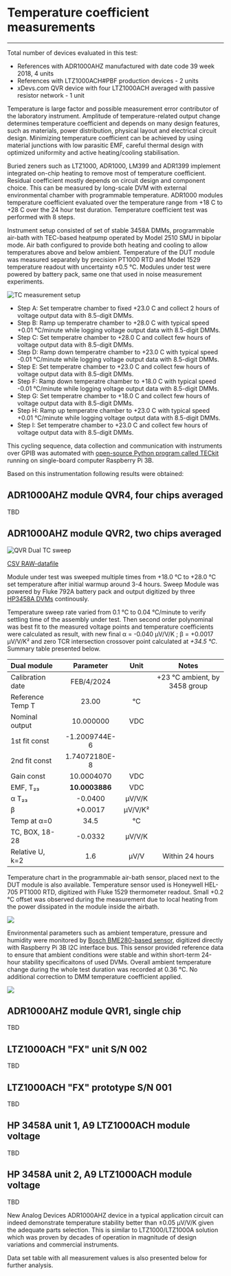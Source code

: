 # Temperature coefficient measurements
---

Total number of devices evaluated in this test:

* References with ADR1000AHZ manufactured with date code 39 week 2018, 4 units
* References with LTZ1000ACH#PBF production devices - 2 units
* xDevs.com QVR device with four LTZ1000ACH averaged with passive resistor network - 1 unit

Temperature is large factor and possible measurement error contributor of the laboratory instrument. Amplitude of temperature-related output change determines temperature coefficient and depends on many design features, such as materials, power distribution, physical layout and electrical circuit design. Minimizing temperature coefficient can be achieved by using material junctions with low parasitic EMF, careful thermal design with optimized uniformity and active heating/cooling stabilisation.

Buried zeners such as LTZ1000, ADR1000, LM399 and ADR1399 implement integrated on-chip heating to remove most of temperature coefficient. Residual coefficient mostly depends on circuit design and component choice. This can be measured by long-scale DVM with external environmental chamber with programmable temperature. ADR1000 modules temperature coefficient evaluated over the temperature range from +18 C to +28 C over the 24 hour test duration. Temperature coefficient test was performed with 8 steps. 

Instrument setup consisted of set of stable 3458A DMMs, programmable air-bath with TEC-based heatpump operated by Model 2510 SMU in bipolar mode. Air bath configured to provide both heating and cooling to allow temperatures above and below ambient. Temperature of the DUT module was measured separately by precision PT1000 RTD and Model 1529 temperature readout with uncertainty &plusmn;0.5 &deg;C. Modules under test were powered by battery pack, same one that used in noise measurement experiments.

![TC measurement setup](https://xdevs.com/doc/xDevs.com/QVRA/tc_setup_blk.png)

* Step A: Set temperatre chamber to fixed +23.0 C and collect 2 hours of voltage output data with 8.5-digit DMMs.
* Step B: Ramp up temperatre chamber to +28.0 C with typical speed +0.01 &deg;C/minute while logging voltage output data with 8.5-digit DMMs.
* Step C: Set temperatre chamber to +28.0 C and collect few hours of voltage output data with 8.5-digit DMMs.
* Step D: Ramp down temperatre chamber to +23.0 C with typical speed -0.01 &deg;C/minute while logging voltage output data with 8.5-digit DMMs.
* Step E: Set temperatre chamber to +23.0 C and collect few hours of voltage output data with 8.5-digit DMMs.
* Step F: Ramp down temperatre chamber to +18.0 C with typical speed -0.01 &deg;C/minute while logging voltage output data with 8.5-digit DMMs.
* Step G: Set temperatre chamber to +18.0 C and collect few hours of voltage output data with 8.5-digit DMMs.
* Step H: Ramp up temperatre chamber to +23.0 C with typical speed +0.01 &deg;C/minute while logging voltage output data with 8.5-digit DMMs.
* Step I: Set temperatre chamber to +23.0 C and collect few hours of voltage output data with 8.5-digit DMMs.

This cycling sequence, data collection and communication with instruments over GPIB was automated with [open-source Python program called TECkit](https://xdevs.com/guide/teckit) running on single-board computer Raspberry Pi 3B. 

Based on this instrumentation following results were obtained:

## ADR1000AHZ module QVR4, four chips averaged

TBD

## ADR1000AHZ module QVR2, two chips averaged

![QVR Dual TC sweep](https://xdevs.com/doc/xDevs.com/QVRA/qvr_adr2_10v_final_tc_sweep_blk.png)

[CSV RAW-datafile](https://xdevs.com/doc/xDevs.com/QVRA/qvr_dual_temperature_sweep_feb2024.csv)

Module under test was sweeped multiple times from +18.0 &deg;C to +28.0 &deg;C set temperature after initial warmup around 3-4 hours. Sweep Module was powered by Fluke 792A battery pack and output digitized by three [HP3458A DVMs](https://xdevs.com/fix/hp3458a) continously. 

Temperature sweep rate varied from 0.1 &deg;C to 0.04 &deg;C/minute to verify settling time of the assembly under test. Then second order polynominal was best fit to the measured voltage points and temperature coefficients were calculated as result, with new final &alpha; = -0.040 &micro;V/V/K ; &beta; = +0.0017 &micro;V/V/K² and zero TCR intersection crossover point calculated at *+34.5 &deg;C*. Summary table presented below.

| **Dual module**    | **Parameter**  | **Unit**     | **Notes**                         |
| :------------      | :-----------:  | :--------:   | :-------------------------------: |
| Calibration date   | FEB/4/2024     |              | +23 &deg;C ambient, by 3458 group |
| Reference Temp T   |       23.00    | &deg;C       |                                   |
| Nominal output     | 10.000000      | VDC          |                                   |
| 1st fit const      | -1.2009744E-6  |              |                                   |
| 2nd fit const      | 1.74072180E-8  |              |                                   |
| Gain const         | 10.0004070     | VDC          |                                   |
| EMF, T₂₃           | **10.0003886** | VDC          |                                   |
| &alpha; T₂₃        | -0.0400        | &micro;V/V/K |                                   |
| &beta;             | +0.0017        | &micro;V/V/K²|                                   |
| Temp at &alpha;=0  | 34.5           | &deg;C       |                                   |
| TC, BOX, 18-28     | -0.0332        | &micro;V/V/K |                                   |
| Relative U, k=2    | 1.6            | &micro;V/V   | Within 24 hours                   |

Temperature chart in the programmable air-bath sensor, placed next to the DUT module is also available. Temperature sensor used is Honeywell HEL-705 PT1000 RTD, digitized with Fluke 1529 thermometer readout. Small +0.2 &deg;C offset was observed during the measurement due to local heating from the power dissipated in the module inside the airbath.

![](https://xdevs.com/doc/xDevs.com/QVRA/qvr_adr2_10v_tc_time_blk.png)

Environmental parameters such as ambient temperature, pressure and humidity were monitored by [Bosch BME280-based sensor](https://xdevs.com/guide/thp_rpi/), digitized directly with Raspberry Pi 3B I2C interface bus. This sensor provided reference data to ensure that ambient conditions were stable and within short-term 24-hour stability specificaitons of used DVMs. Overall ambient temperature change during the whole test duration was recorded at 0.36 &deg;C. No additional correction to DMM temperature coefficient applied.

![](https://xdevs.com/doc/xDevs.com/QVRA/qvr_adr2_10v_env_time_blk.png)

## ADR1000AHZ module QVR1, single chip

TBD

## LTZ1000ACH "FX" unit S/N 002 

TBD

## LTZ1000ACH "FX" prototype S/N 001

TBD

## HP 3458A unit 1, A9 LTZ1000ACH module voltage

TBD

## HP 3458A unit 2, A9 LTZ1000ACH module voltage

TBD

New Analog Devices ADR1000AHZ device in a typical application circuit can indeed demonstrate temperature stability better than &plusmn;0.05 &micro;V/V/K given the adequate parts selection. This is similar to LTZ1000/LTZ1000A solution which was proven by decades of operation in magnitude of design variations and commercial instruments.

Data set table with all measurement values is also presented below for further analysis. 

